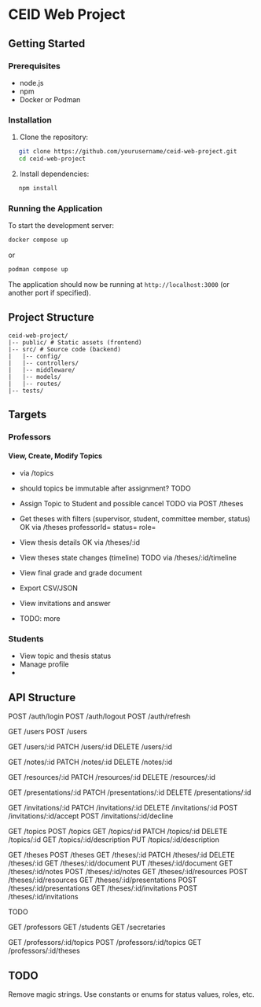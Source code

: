 # CEID Web Project

## Getting Started

### Prerequisites

- node.js
- npm
- Docker or Podman

### Installation

1. Clone the repository:

```bash
   git clone https://github.com/yourusername/ceid-web-project.git
   cd ceid-web-project
```

2. Install dependencies:

```bash
   npm install
```

### Running the Application

To start the development server:

```bash
docker compose up
```

or

```bash
podman compose up
```

The application should now be running at `http://localhost:3000` (or another port if specified).

## Project Structure

```text
ceid-web-project/
|-- public/ # Static assets (frontend)
|-- src/ # Source code (backend)
|   |-- config/
|   |-- controllers/
|   |-- middleware/
|   |-- models/
|   |-- routes/
|-- tests/
```

## Targets

### Professors

#### View, Create, Modify Topics

- via /topics
- should topics be immutable after assignment? TODO


- Assign Topic to Student and possible cancel TODO via POST /theses
- Get theses with filters (supervisor, student, committee member, status) OK via /theses professorId= status= role=
- View thesis details OK via /theses/:id
- View theses state changes (timeline) TODO via /theses/:id/timeline
- View final grade and grade document
- Export CSV/JSON
- View invitations and answer
- TODO: more

### Students

- View topic and thesis status
- Manage profile
-

## API Structure

POST /auth/login
POST /auth/logout
POST /auth/refresh

GET /users
POST /users

GET /users/:id
PATCH /users/:id
DELETE /users/:id

GET /notes/:id
PATCH /notes/:id
DELETE /notes/:id

GET /resources/:id
PATCH /resources/:id
DELETE /resources/:id

GET /presentations/:id
PATCH /presentations/:id
DELETE /presentations/:id

GET /invitations/:id
PATCH /invitations/:id
DELETE /invitations/:id
POST /invitations/:id/accept
POST /invitations/:id/decline

GET /topics
POST /topics
GET /topics/:id
PATCH /topics/:id
DELETE /topics/:id
GET /topics/:id/description
PUT /topics/:id/description

GET /theses
POST /theses
GET /theses/:id
PATCH /theses/:id
DELETE /theses/:id
GET /theses/:id/document
PUT /theses/:id/document
GET /theses/:id/notes
POST /theses/:id/notes
GET /theses/:id/resources
POST /theses/:id/resources
GET /theses/:id/presentations
POST /theses/:id/presentations
GET /theses/:id/invitations
POST /theses/:id/invitations

TODO

GET /professors
GET /students
GET /secretaries

GET /professors/:id/topics
POST /professors/:id/topics
GET /professors/:id/theses

## TODO

Remove magic strings. Use constants or enums for status values, roles, etc.
